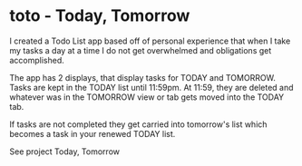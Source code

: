 # toto - Today, Tomorrow

I created a Todo List app based off of personal experience that when I take my tasks a day at a time I do not get overwhelmed and obligations get accomplished.

The app has 2 displays, that display tasks for TODAY and TOMORROW. Tasks are kept in the TODAY list until 11:59pm. At 11:59, they are deleted and whatever was in the TOMORROW view or tab gets moved into the TODAY tab.

If tasks are not completed they get carried into tomorrow's list which becomes a task in your renewed TODAY list.

See project Today, Tomorrow

